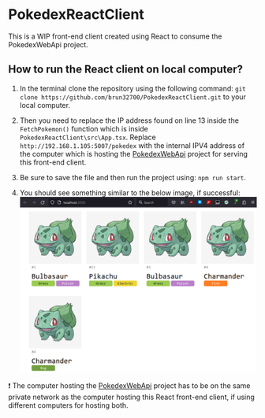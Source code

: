 # PokedexReactClient
This is a WIP front-end client created using React to consume the PokedexWebApi project.


## How to run the React client on local computer?

1. In the terminal clone the repository using the following command: `git clone https://github.com/brun32700/PokedexReactClient.git` to your local computer. 

2. Then you need to replace the IP address found on line 13 inside the `FetchPokemon()` function which is inside `PokedexReactClient\src\App.tsx`. Replace `http://192.168.1.105:5007/pokedex` with the internal IPV4 address of the computer which is hosting the [PokedexWebApi](https://github.com/brun32700/PokedexWebApi) project for serving this front-end client.

3. Be sure to save the file and then run the project using: `npm run start`.

4. You should see something similar to the below image, if successful: ![Image of the browser showing Pokemon profiles being displayed](/images/homepageResult.PNG)

:exclamation: The computer hosting the [PokedexWebApi](https://github.com/brun32700/PokedexWebApi) project has to be on the same private network as the computer hosting this React front-end client, if using different computers for hosting both.